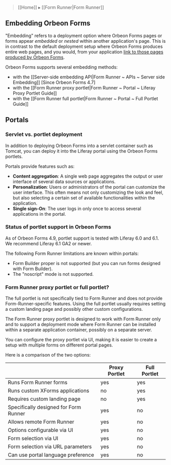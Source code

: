 > [[Home]] ▸ [[Form Runner|Form Runner]]

## Embedding Orbeon Forms 

"Embedding" refers to a deployment option where Orbeon Forms pages or forms appear *embedded* or *nested* within another application's page. This is in contrast to the default deployment setup where Orbeon Forms produces entire web pages, and you would, from your application [link to those pages produced by Orbeon Forms]().

Orbeon Forms supports several embedding methods:

- with the [[Server-side embedding API|Form Runner ~ APIs ~ Server side Embedding]] [Since Orbeon Forms 4.7]
- with the [[Form Runner proxy portlet|Form Runner ~ Portal ~ Liferay Proxy Portlet Guide]]
- with the [[Form Runner full portlet|Form Runner ~ Portal ~ Full Portlet Guide]]

## Portals

### Servlet vs. portlet deployment

In addition to deploying Orbeon Forms into a servlet container such as Tomcat, you can deploy it into the Liferay portal using the Orbeon Forms portlets.

Portals provide features such as:

* __Content aggregation__:  A single web page aggregates the output or user interface of several data sources or applications.
* __Personalization__: Users or administrators of the portal can customize the user interface. This often means not only customizing the look and feel, but also selecting a certain set of available functionalities within the application.
* __Single sign-On__: The user logs in only once to access several applications in the portal.

### Status of portlet support in Orbeon Forms

As of Orbeon Forms 4.9, portlet support is tested with Liferay 6.0 and 6.1. We recommend Liferay 6.1 GA2 or newer.

The following Form Runner limitations are known within portals:

* Form Builder proper is not supported (but you can run forms designed with Form Builder).
* The "noscript" mode is not supported.

### Form Runner proxy portlet or full portlet?

The full portlet is not specifically tied to Form Runner and does not provide Form-Runner-specific features. Using the full portlet usually requires setting a custom landing page and possibly other custom configurations.
 
The Form Runner proxy portlet is designed to work with Form Runner only and to support a deployment mode where Form Runner can be installed within a separate application container, possibly on a separate server.

You can configure the proxy portlet via UI, making it is easier to create a setup with multiple forms on different portal pages.

Here is a comparison of the two options:

|                                      |Proxy Portlet|Full Portlet
|--------------------------------------|-------------|------------
|Runs Form Runner forms                |yes          |yes
|Runs custom XForms applications       |no           |yes
|Requires custom landing page          |no           |yes
|Specifically designed for Form Runner |yes          |no
|Allows remote Form Runner             |yes          |no
|Options configurable via UI           |yes          |no
|Form selection via UI                 |yes          |no
|Form selection via URL parameters     |yes          |no
|Can use portal language preference    |yes          |no